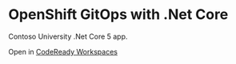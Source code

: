 # OpenShift GitOps with .Net Core


Contoso University .Net Core 5 app.

Open in [CodeReady Workspaces](https://codeready-openshift-workspaces.apps.cluster-7ca9.7ca9.sandbox254.opentlc.com/#https://github.com/pittar-sandbox/dotnet-contoso-app)
